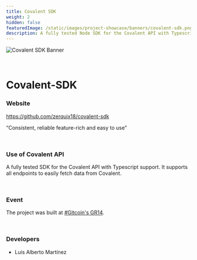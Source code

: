 ```yaml
---
title: Covalent SDK
weight: 2
hidden: false
featuredImage: /static/images/project-showcase/banners/covalent-sdk.png
description: A fully tested Node SDK for the Covalent API with Typescript support. It supports all endpoints to easily fetch data from Covalent.
---
```


![Covalent SDK Banner](/static/images/project-showcase/banners/covalent-sdk.png)

&nbsp;
# Covalent-SDK

### Website
https://github.com/zerquix18/covalent-sdk

<Aside>

“Consistent, reliable  feature-rich and easy to use”

</Aside>

&nbsp;
### Use of Covalent API
A fully tested SDK for the Covalent API with Typescript support. It supports all endpoints to easily fetch data from Covalent.

&nbsp;
### Event
The project was built at [#Gitcoin's GR14](https://gitcoin.co/hackathon/gr14/).

&nbsp;
### Developers

- Luis Alberto Martínez
